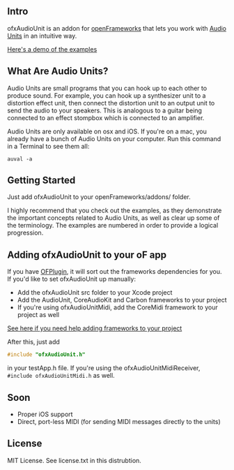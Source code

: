 Intro
-----

ofxAudioUnit is an addon for [openFrameworks](http://www.openframeworks.cc/) that lets you work with [Audio Units](http://en.wikipedia.org/wiki/Audio_Units) in an intuitive way.

[Here's a demo of the examples](http://vimeo.com/41115496)

What Are Audio Units?
---------------------

Audio Units are small programs that you can hook up to each other to produce sound. For example, you can hook up a synthesizer unit to a distortion effect unit, then connect the distortion unit to an output unit to send the audio to your speakers. This is analogous to a guitar being connected to an effect stompbox which is connected to an amplifier.

Audio Units are only available on osx and iOS. If you're on a mac, you already have a bunch of Audio Units on your computer. Run this command in a Terminal to see them all: 

```
auval -a
```

Getting Started
---------------

Just add ofxAudioUnit to your openFrameworks/addons/ folder.

I highly recommend that you check out the examples, as they demonstrate the important concepts related to Audio Units, as well as clear up some of the terminology. The examples are numbered in order to provide a logical progression.

Adding ofxAudioUnit to your oF app
---------------------------------

If you have [OFPlugin](https://github.com/admsyn/OFPlugin), it will sort out the frameworks dependencies for you. If you'd like to set ofxAudioUnit up manually:

* Add the ofxAudioUnit src folder to your Xcode project
* Add the AudioUnit, CoreAudioKit and Carbon frameworks to your project
* If you're using ofxAudioUnitMidi, add the CoreMidi framework to your project as well

[See here if you need help adding frameworks to your project](http://stackoverflow.com/questions/3352664/how-to-add-existing-frameworks-in-xcode-4)

After this, just add
```C++
#include "ofxAudioUnit.h"
```
in your testApp.h file. If you're using the ofxAudioUnitMidiReceiver, `#include ofxAudioUnitMidi.h` as well.

Soon
---------------
* Proper iOS support
* Direct, port-less MIDI (for sending MIDI messages directly to the units)

License
----------

MIT License. See license.txt in this distrubtion.
